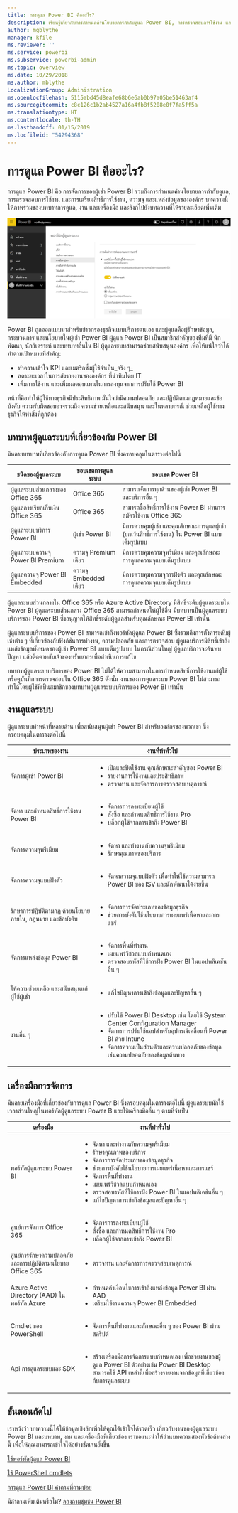 ```yaml
---
title: การดูแล Power BI คืออะไร?
description: เรียนรู้เกี่ยวกับการกำหนดค่านโยบายการกำกับดูแล Power BI, การตรวจสอบการใช้งาน และการเตรียมสิทธิ์การใช้งาน, ความจุ และแหล่งข้อมูลขององค์กร
author: mgblythe
manager: kfile
ms.reviewer: ''
ms.service: powerbi
ms.subservice: powerbi-admin
ms.topic: overview
ms.date: 10/29/2018
ms.author: mblythe
LocalizationGroup: Administration
ms.openlocfilehash: 5115abd45d8eafe68b6e6ab0b97a05be51463af4
ms.sourcegitcommit: c8c126c1b2ab4527a16a4fb8f5208e0f7fa5ff5a
ms.translationtype: HT
ms.contentlocale: th-TH
ms.lasthandoff: 01/15/2019
ms.locfileid: "54294368"
---
```

# <a name="what-is-power-bi-administration"></a>การดูแล Power BI คืออะไร?

การดูแล Power BI คือ การจัดการของผู้เช่า Power BI รวมถึงการกำหนดค่านโยบายการกำกับดูแล, การตรวจสอบการใช้งาน และการเตรียมสิทธิ์การใช้งาน, ความจุ และแหล่งข้อมูลขององค์กร บทความนี้ให้ภาพรวมของบทบาทการดูแล, งาน และเครื่องมือ และลิงก์ไปยังบทความที่ให้รายละเอียดเพิ่มเติม

![พอร์ทัลผู้ดูแลระบบของ power BI](media/service-admin-administering-power-bi-in-your-organization/admin-portal.png)

Power BI ถูกออกแบบมาสำหรับข่าวกรองธุรกิจแบบบริการตนเอง และผู้ดูแลคือผู้รักษาข้อมูล, กระบวนการ และนโยบายในผู้เช่า Power BI ผู้ดูแล Power BI เป็นสมาชิกสำคัญของทีมที่มี นักพัฒนา, นักวิเคราะห์ และบทบาทอื่นใน BI ผู้ดูแลระบบสามารถช่วยสนับสนุนองค์กร เพื่อให้แน่ใจว่าได้ทำตามเป้าหมายที่สำคัญ:

- ทำความเข้าใจ KPI และเมตริกซึ่งผู้ใช้จำเป็น_จริง ๆ_
- ลดระยะเวลาในการส่งรายงานขององค์กร ที่นำทีมโดย IT
- เพิ่มการใช้งาน และเพิ่มผลตอบแทนในการลงทุนจากการปรับใช้ Power BI

หน้าที่คือทำให้ผู้ใช้ทางธุรกิจมีประสิทธิภาพ มั่นใจว่ามีความปลอดภัย และปฏิบัติตามกฎหมายและข้อบังคับ ความรับผิดชอบอาจรวมถึง ความช่วยเหลือและสนับสนุน และในหลายกรณี ช่วยเหลือผู้ใช้ทางธุรกิจให้ทำสิ่งที่ถูกต้อง

## <a name="administrator-roles-related-to-power-bi"></a>บทบาทผู้ดูแลระบบที่เกี่ยวข้องกับ Power BI

มีหลายบทบาทที่เกี่ยวข้องกับการดูแล Power BI ซึ่งครอบคลุมในตารางต่อไปนี้

| **ชนิดของผู้ดูแลระบบ** | **ขอบเขตการดูแลระบบ** | **ขอบเขต Power BI** |
| --- | --- | --- |
| ผู้ดูแลระบบส่วนกลางของ Office 365 | Office 365 | สามารถจัดการทุกด้านของผู้เช่า Power BI และบริการอื่น ๆ |
| ผู้ดูแลการเรียกเก็บเงิน Office 365 | Office 365 | สามารถซื้อสิทธิ์การใช้งาน Power BI ผ่านการสมัครใช้งาน Office 365 |
| ผู้ดูแลระบบบริการ Power BI | ผู้เช่า Power BI | มีการควบคุมผู้เช่า และคุณลักษณะการดูแลผู้เช่า (ยกเว้นสิทธิ์การใช้งาน) ใน Power BI แบบเต็มรูปแบบ |
| ผู้ดูแลระบบความจุ Power BI Premium | ความจุ Premium เดียว | มีการควบคุมความจุพรีเมียม และคุณลักษณะการดูแลความจุแบบเต็มรูปแบบ |
| ผู้ดูแลความจุ Power BI Embedded | ความจุ Embedded เดียว | มีการควบคุมความจุการฝังตัว และคุณลักษณะการดูแลความจุแบบเต็มรูปแบบ |

ผู้ดูแลระบบส่วนกลางใน Office 365 หรือ Azure Active Directory มีสิทธิ์ระดับผู้ดูแลระบบใน Power BI ผู้ดูแลระบบส่วนกลาง Office 365 สามารถกำหนดให้ผู้ใช้อื่น มีบทบาทเป็นผู้ดูแลระบบบริการของ Power BI ซึ่งอนุญาตให้สิทธิ์ระดับผู้ดูแลสำหรับคุณลักษณะ Power BI เท่านั้น

ผู้ดูแลระบบบริการของ Power BI สามารถเข้าถึงพอร์ทัลผู้ดูแล Power BI ซึ่งรวมถึงการตั้งค่าระดับผู้เช่าต่าง ๆ ที่เกี่ยวข้องกับฟังก์ชันการทำงาน, ความปลอดภัย และการตรวจสอบ ผู้ดูแลบริการมีสิทธิ์เข้าถึงแหล่งข้อมูลทั้งหมดของผู้เช่า Power BI แบบเต็มรูปแบบ ในกรณีส่วนใหญ่ ผู้ดูแลบริการจะค้นพบปัญหา แล้วติดตามกับเจ้าของทรัพยากรเพื่อดำเนินการแก้ไข

บทบาทผู้ดูแลระบบบริการของ Power BI ไม่ได้ให้ความสามารถในการกำหนดสิทธิ์การใช้งานแก่ผู้ใช้ หรือดูบันทึกการตรวจสอบใน Office 365 ดังนั้น งานของการดูแลระบบ Power BI ไม่สามารถทำได้โดยผู้ใช้ที่เป็นสมาชิกของบทบาทผู้ดูแลระบบบริการของ Power BI เท่านั้น

## <a name="administrative-tasks"></a>งานดูแลระบบ

ผู้ดูแลระบบทำหน้าที่หลายด้าน เพื่อสนับสนุนผู้เช่า Power BI สำหรับองค์กรของพวกเขา ซึ่งครอบคลุมในตารางต่อไปนี้

| **ประเภทของงาน** | **งานที่ทำทั่วไป** |
| --- | --- |
| จัดการผู้เช่า Power BI |<ul><li>เปิดและปิดใช้งาน คุณลักษณะสำคัญของ Power BI<br><li>รายงานการใช้งานและประสิทธิภาพ<br><li>ตรวจทาน และจัดการการตรวจสอบเหตุการณ์</ul>|
| จัดหา และกำหนดสิทธิ์การใช้งาน Power BI |<ul><li>จัดการการลงทะเบียนผู้ใช้<br><li>สั่งซื้อ และกำหนดสิทธิ์การใช้งาน Pro<br><li>บล็อกผู้ใช้จากการเข้าถึง Power BI</ul>|
| จัดการความจุพรีเมียม |<ul><li>จัดหา และทำงานกับความจุพรีเมียม<br><li>รักษาคุณภาพของบริการ|
| จัดการความจุแบบฝังตัว |<ul><li>จัดหาความจุแบบฝังตัว เพื่อทำให้ใช้ความสามารถ Power BI ของ ISV และนักพัฒนาได้ง่ายขึ้น</ul>|
| รักษาการปฏิบัติตามกฎ ด้วยนโยบายภายใน, กฎหมาย และข้อบังคับ | <ul><li>จัดการการจัดประเภทของข้อมูลธุรกิจ<br><li>ช่วยการบังคับใช้นโยบายการเผยแพร่เนื้อหาและการแชร์</ul>|
| จัดการแหล่งข้อมูล Power BI |<ul><li>จัดการพื้นที่ทำงาน<br><li>เผยแพร่วิชวลแบบกำหนดเอง<br><li>ตรวจสอบรหัสที่ใช้การฝัง Power BI ในแอปพลิเคชันอื่น ๆ|
| ให้ความช่วยเหลือ และสนับสนุนแก่ผู้ใช้ผู้เช่า |<ul><li>แก้ไขปัญหาการเข้าถึงข้อมูลและปัญหาอื่น ๆ</ul>|
| งานอื่น ๆ |<ul><li>ปรับใช้ Power BI Desktop เช่น โดยใช้ System Center Configuration Manager<br><li>จัดการการปรับใช้แอปสำหรับอุปกรณ์เคลื่อนที่ Power BI ด้วย Intune<br><li>จัดการความเป็นส่วนตัวและความปลอดภัยของข้อมูล เช่นความปลอดภัยของข้อมูลต้นทาง</ul>|

## <a name="administrative-tools"></a>เครื่องมือการจัดการ

มีหลายเครื่องมือที่เกี่ยวข้องกับการดูแล Power BI ซึ่งครอบคลุมในตารางต่อไปนี้ ผู้ดูแลระบบมักใช้เวลาส่วนใหญ่ในพอร์ทัลผู้ดูแลระบบ Power B และใช้เครื่องมืออื่น ๆ ตามที่จำเป็น

| **เครื่องมือ** | **งานที่ทำทั่วไป** |
| --- | --- |
| พอร์ทัลผู้ดูแลระบบ Power BI |<ul><li>จัดหา และทำงานกับความจุพรีเมียม</li><li>รักษาคุณภาพของบริการ</li><li>จัดการการจัดประเภทของข้อมูลธุรกิจ</li><li>ช่วยการบังคับใช้นโยบายการเผยแพร่เนื้อหาและการแชร์</li><li>จัดการพื้นที่ทำงาน<br><li>เผยแพร่วิชวลแบบกำหนดเอง</li><li>ตรวจสอบรหัสที่ใช้การฝัง Power BI ในแอปพลิเคชันอื่น ๆ</li><li>แก้ไขปัญหาการเข้าถึงข้อมูลและปัญหาอื่น ๆ</li></ul>|
| ศูนย์การจัดการ Office 365 |<ul><li>จัดการการลงทะเบียนผู้ใช้</li><li>สั่งซื้อ และกำหนดสิทธิ์การใช้งาน Pro</li><li>บล็อกผู้ใช้จากการเข้าถึง Power BI</li></ul>|
| ศูนย์การรักษาความปลอดภัยและการปฏิบัติตามนโยบาย Office 365 |<ul><li>ตรวจทาน และจัดการการตรวจสอบเหตุการณ์</li></ul>|
| Azure Active Directory (AAD) ในพอร์ทัล Azure |<ul><li>กำหนดค่าเงื่อนไขการเข้าถึงแหล่งข้อมูล Power BI ผ่าน AAD</li><li>เตรียมใช้งานความจุ Power BI Embedded</li></ul>|
| Cmdlet ของ PowerShell |<ul><li>จัดการพื้นที่ทำงานและลักษณะอื่น ๆ ของ Power BI ผ่านสคริปต์</li></ul>|
| Api การดูแลระบบและ SDK |<ul><li>สร้างเครื่องมือการจัดการแบบกำหนดเอง เพื่อช่วยงานของผู้ดูแล Power BI ตัวอย่างเช่น Power BI Desktop สามารถใช้ API เหล่านี้เพื่อสร้างรายงานจากข้อมูลที่เกี่ยวข้องกับการดูแลระบบ</li></ul>|

## <a name="next-steps"></a>ขั้นตอนถัดไป

เราหวังว่า บทความนี้ได้ให้ข้อมูลเชิงลึกเพื่อให้คุณได้เข้าใจได้รวดเร็ว เกี่ยวกับงานของผู้ดูแลระบบ Power BI และบทบาท, งาน และเครื่องมือที่เกี่ยวข้อง เราขอแนะนำให้อ่านบทความสองหัวข้อด้านล่างนี้ เพื่อให้คุณสามารถเข้าใจได้อย่างชัดเจนยิ่งขึ้น

[ใช้พอร์ทัลผู้ดูแล Power BI](service-admin-portal.md)

[ใช้ PowerShell cmdlets](/powershell/power-bi/overview?toc=%2Fen-us%2Fpower-bi%2FTOC.json&bc=%2Fen-us%2Fpower-bi%2Fbreadcrumb%2Ftoc.json&view=powerbi-ps)

[การดูแล Power BI คำถามที่ถามบ่อย](service-admin-faq.md)

มีคำถามเพิ่มเติมหรือไม่? [ลองถามชุมชน Power BI](http://community.powerbi.com/)